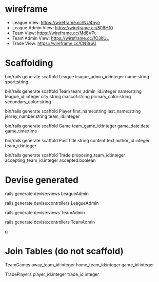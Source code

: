 # wireframe
  * League View: https://wireframe.cc/NU4hyo
  * League Admin View: https://wireframe.cc/808Hf0
  * Team View: https://wireframe.cc/Md8VPt
  * Team Admin View: https://wireframe.cc/fO3kUL
  * Trade View: https://wireframe.cc/CN3ruU

# Scaffolding

bin/rails generate scaffold League league_admin_id:integer name:string sport:string

bin/rails generate scaffold Team team_admin_id:integer name:string league_id:integer city:string mascot:string primary_color:string secondary_color:string

bin/rails generate scaffold Player first_name:string last_name:string jersey_number:string team_id:integer

bin/rails generate scaffold Game team_game_id:integer game_date:date game_time:time

bin/rails generate scaffold Post title:string content:text author_id:integer team_id:integer

bin/rails generate scaffold Trade proposing_team_id:integer accepting_team_id:integer accepted:boolean

# Devise generated
<!-- bin/rails generate scaffold User email:string password:password first_name:string last_name:string -->

rails generate devise:views LeagueAdmin

rails generate devise:controllers LeagueAdmin

rails generate devise:views TeamAdmin

rails generate devise:controllers TeamAdmin
<!--
bin/rails generate scaffold LeagueAdmin league_id:integer email:string password:password first_name:string last_name:string

bin/rails generate scaffold TeamAdmin team_id:integer email:string password:password first_name:string last_name:strin -->g

# Join Tables (do not scaffold)


TeamGames away_team_id:integer home_team_id:integer game_id:integer

TradePlayers player_id:integer trade_id:integer
